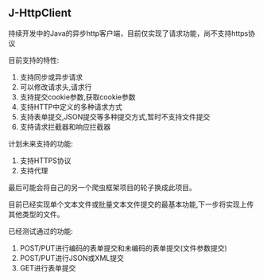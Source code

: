 ## J-HttpClient

持续开发中的Java的异步http客户端，目前仅实现了请求功能，尚不支持https协议

目前支持的特性:
1. 支持同步或异步请求
2. 可以修改请求头,请求行
3. 支持提交cookie参数,获取cookie参数
4. 支持HTTP中定义的多种请求方式
5. 支持表单提交,JSON提交等多种提交方式,暂时不支持文件提交
6. 支持请求拦截器和响应拦截器

计划未来支持的功能:
1. 支持HTTPS协议
2. 支持代理

最后可能会将自己的另一个爬虫框架项目的轮子换成此项目。

目前已经实现单个文本文件或批量文本文件提交的最基本功能,下一步将实现上传其他类型的文件。

已经测试通过的功能:
1. POST/PUT进行编码的表单提交和未编码的表单提交(文件参数提交)
2. POST/PUT进行JSON或XML提交
3. GET进行表单提交